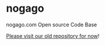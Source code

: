 # nogago
nogago.com Open source Code Base

[Please visit our old repository for now](http://opensource.nogago.com)!

